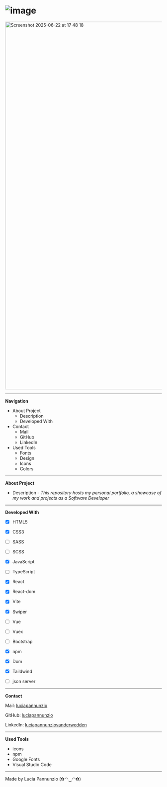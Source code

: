 # ![image](https://github.com/user-attachments/assets/0e5c739c-7819-47cf-8835-c8b8bd521c09)



<img width="1183" alt="Screenshot 2025-06-22 at 17 48 18" src="https://github.com/user-attachments/assets/c1965417-46f0-4e88-9cf8-39ba889716d4" />


  
  
  
  * * *


**Navigation**
 - About Project
    - Description
    - Developed With
 - Contact
    - Mail
    - GitHub  
    - LinkedIn
 - Used Tools
    - Fonts
    - Design
    - Icons
    - Colors


* * *


**About Project**
 - Description -
*This repository hosts my personal portfolio, a showcase of my work and projects as a Software Developer*

* * *


**Developed With**
 - [x] HTML5
 - [x] CSS3
 - [ ] SASS
 - [ ] SCSS
 - [x] JavaScript
 - [ ] TypeScript
 - [x] React
 - [x] React-dom
 - [x] Vite
 - [x] Swiper
 - [ ] Vue
 - [ ] Vuex 
 - [ ] Bootstrap
 - [x] npm
 - [x] Dom
 - [x] Taildwind
 - [ ] json server

 
 * * *
 
 
**Contact**

Mail: [luciapannunzio](https://mail.google.com/mail/u/0/#inbox)

GitHub: [luciapannunzio](https://github.com/luciapannunzio/)

LinkedIn: [luciapannunziovanderwedden](https://www.linkedin.com/in/luciapannunziovanderwedden/)


* * *


**Used Tools**
- icons
- npm
- Google Fonts
- Visual Studio Code


* * *



Made by Lucia Pannunzio (✿◠‿◠✿)
